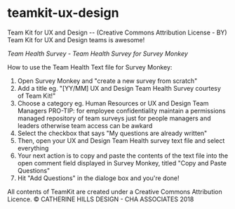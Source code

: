 # teamkit-ux-design
Team Kit for UX and Design -- (Creative Commons Attribution License - BY)
Team Kit for UX and Design teams is awesome!

*Team Health Survey - Team Health Survey for Survey Monkey*

How to use the Team Health Text file for Survey Monkey:
1)  Open Survey Monkey and "create a new survey from scratch"
2)  Add a title eg. "[YY/MM] UX and Design Team Health Survey courtesy of Team Kit!"
3)  Choose a category eg. Human Resources or UX and Design Team Managers 
    PRO-TIP: for employee confidentiality maintain a permissions managed repository of team surveys just for people managers       and leaders otherwise team access can be awkard
4)  Select the checkbox that says "My questions are already written"
5)  Then, open your UX and Design Team Health survey text file and select everything
6)  Your next action is to copy and paste the contents of the text file into the open comment field displayed in Survey           Monkey, titled "Copy and Paste Questions" 
7)  Hit "Add Questions" in the dialoge box and you're done!


All contents of TeamKit are created under a Creative Commons Attribution Licence.
© CATHERINE HILLS DESIGN - CHA ASSOCIATES 2018
